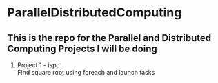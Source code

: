 # ParallelDistributedComputing
<h2> This is the repo for the Parallel and Distributed Computing Projects I will be doing </h2>

<ol>
<li>Project 1 - ispc  </li
  <ul>
  Find square root using foreach and launch tasks
  </ul>
</ol>
